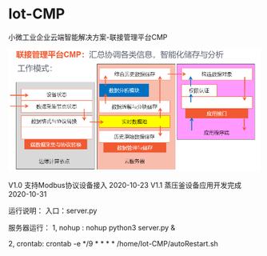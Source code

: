 # Iot-CMP
小微工业企业云端智能解决方案-联接管理平台CMP

![avatar](doc/CMP.png)

V1.0 支持Modbus协议设备接入 2020-10-23
V1.1 蒸压釜设备应用开发完成 2020-10-31

运行说明：
入口：server.py

服务器运行：
1, nohup : nohup python3 server.py &

2, crontab: crontab -e */9 * * * * /home/Iot-CMP/autoRestart.sh


